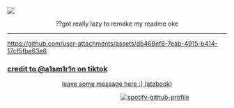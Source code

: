 ![](https://komarev.com/ghpvc/?username=Iimbus&color=lightgrey&style=flat&label=awesome+people)

<!-- dialogue -->

<p align="center">
  ??got really lazy to remake my readme oke 
</p>

___

<!-- panel -->

https://github.com/user-attachments/assets/db468ef8-7eab-4915-b414-17cf5fbe63e6

### [credit to @a1sm1r1n on tiktok](https://www.tiktok.com/@a1sm1r1n?_t=ZS-8zdwttjiqC0&_r=1)

<!-- link -->

<p align="center">
  <a href="https://blacksilence.atabook.org/">leave some message here :] (atabook)</a> 
</p>

<!-- spotify -->

⠀⠀⠀⠀⠀⠀⠀⠀⠀⠀⠀⠀⠀⠀⠀⠀⠀⠀⠀⠀⠀⠀⠀ ⠀⠀[![spotify-github-profile](https://spotify-github-profile.kittinanx.com/api/view?uid=31eoartwwvi7637xugf2xowzc2d4&cover_image=true&theme=novatorem&show_offline=false&background_color=121212&interchange=false&bar_color=a8a199&bar_color_cover=false)](https://spotify-github-profile.kittinanx.com/api/view?uid=31eoartwwvi7637xugf2xowzc2d4&redirect=true)

